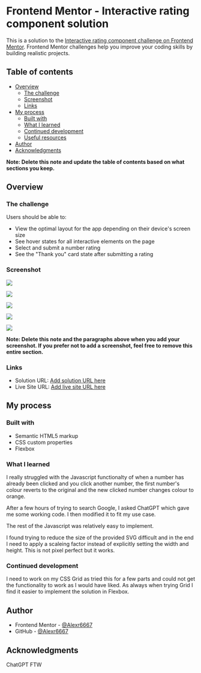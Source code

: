 # Frontend Mentor - Interactive rating component solution

This is a solution to the [Interactive rating component challenge on Frontend Mentor](https://www.frontendmentor.io/challenges/interactive-rating-component-koxpeBUmI). Frontend Mentor challenges help you improve your coding skills by building realistic projects.

## Table of contents

- [Overview](#overview)
  - [The challenge](#the-challenge)
  - [Screenshot](#screenshot)
  - [Links](#links)
- [My process](#my-process)
  - [Built with](#built-with)
  - [What I learned](#what-i-learned)
  - [Continued development](#continued-development)
  - [Useful resources](#useful-resources)
- [Author](#author)
- [Acknowledgments](#acknowledgments)

**Note: Delete this note and update the table of contents based on what sections you keep.**

## Overview

### The challenge

Users should be able to:

- View the optimal layout for the app depending on their device's screen size
- See hover states for all interactive elements on the page
- Select and submit a number rating
- See the "Thank you" card state after submitting a rating

### Screenshot

![](./screenshots/Screenshot%201.png)

![](./screenshots/Screenshot%202.png)

![](./screenshots/Screenshot%203.png)

![](./screenshots/Screenshot%204.png)

![](./screenshots/Screenshot%205.png)

**Note: Delete this note and the paragraphs above when you add your screenshot. If you prefer not to add a screenshot, feel free to remove this entire section.**

### Links

- Solution URL: [Add solution URL here](https://your-solution-url.com)
- Live Site URL: [Add live site URL here](https://your-live-site-url.com)

## My process

### Built with

- Semantic HTML5 markup
- CSS custom properties
- Flexbox

### What I learned

I really struggled with the Javascript functionalty of when a number has already been clicked and you click another number, the first number's colour reverts to the original and the new clicked number changes colour to orange.

After a few hours of trying to search Google, I asked ChatGPT which gave me some working code. I then modified it to fit my use case.

The rest of the Javascript was relatively easy to implement.

I found trying to reduce the size of the provided SVG difficult and in the end I need to apply a scaleing factor instead of explicitly setting the width and height. This is not pixel perfect but it works.

### Continued development

I need to work on my CSS Grid as tried this for a few parts and could not get the functionality to work as I would have liked.
As always when trying Grid I find it easier to implement the solution in Flexbox.

## Author

- Frontend Mentor - [@Alexr6667](https://www.frontendmentor.io/profile/Alexr6667)
- GitHub - [@Alexr6667](https://github.com/Alexr6667)

## Acknowledgments

ChatGPT FTW
